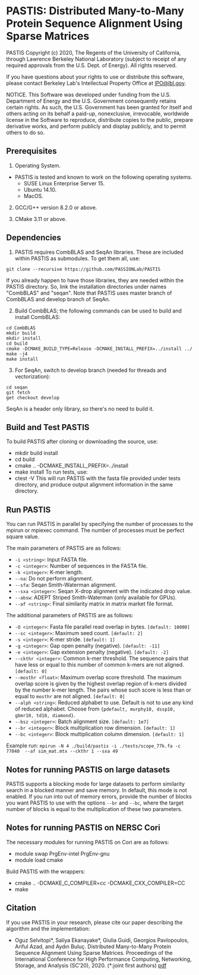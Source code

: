 
# PASTIS: Distributed Many-to-Many Protein Sequence Alignment Using Sparse Matrices

PASTIS Copyright (c) 2020, The Regents of the University of California,
through Lawrence Berkeley National Laboratory (subject to receipt of
any required approvals from the U.S. Dept. of Energy). All rights reserved.

If you have questions about your rights to use or distribute this software,
please contact Berkeley Lab's Intellectual Property Office at
IPO@lbl.gov.

NOTICE.  This Software was developed under funding from the U.S. Department
of Energy and the U.S. Government consequently retains certain rights.  As
such, the U.S. Government has been granted for itself and others acting on
its behalf a paid-up, nonexclusive, irrevocable, worldwide license in the
Software to reproduce, distribute copies to the public, prepare derivative 
works, and perform publicly and display publicly, and to permit others to do so.

## Prerequisites

1. Operating System.
  * PASTIS is tested and known to work on the following operating systems.
    *  SUSE Linux Enterprise Server 15.
    *  Ubuntu 14.10.
    *  MacOS.
    
2. GCC/G++ version 8.2.0 or above.

3. CMake 3.11 or above.

## Dependencies

1. PASTIS requires CombBLAS and SeqAn libraries. These are included within PASTIS as
submodules. To get them all, use:
```
git clone --recursive https://github.com/PASSIONLab/PASTIS
```
If you already happen to have those libraries, they are needed within the PASTIS
directory. So, link the installation directories under names "CombBLAS" and
"seqan". Note that PASTIS uses master branch of CombBLAS and develop branch of
SeqAn.


2. Build CombBLAS; the following commands can be used to build and install CombBLAS:
```
cd CombBLAS
mkdir build
mkdir install
cd build
cmake -DCMAKE_BUILD_TYPE=Release -DCMAKE_INSTALL_PREFIX=../install ../
make -j4
make install         
```

3. For SeqAn, switch to develop branch (needed for threads and vectorization):
```
cd seqan
git fetch
get checkout develop
```

SeqAn is a header only library, so there's no need to build it.
  
## Build and Test PASTIS
To build PASTIS after cloning or downloading the source, use:
  * mkdir build install
  * cd build
  * cmake .. -DCMAKE_INSTALL_PREFIX=../install
  * make install
To run tests, use:
  * ctest -V
This will run PASTIS with the fasta file provided under tests directory, and
produce output alignment information in the same directory.

  
## Run PASTIS

You can run PASTIS in parallel by specifying the number of processes to the mpirun or mpiexec command. The number of processes must be perfect square value.

The main parameters of PASTIS are as follows:
- ```-i <string>```: Input FASTA file.
- ```-c <integer>```: Number of sequences in the FASTA file.
- ```-k <integer>```: K-mer length.
- ```--na```: Do not perform alignment.
- ```--sfa```: Seqan Smith-Waterman alignment.
- ```--sxa <integer>```: Seqan X-drop alignment with the indicated drop value.
- ```--absw```: ADEPT Striped Smith-Waterman (only available for GPUs).
- ```--af <string>```: Final similarity matrix in matrix market file format.

The additional parameters of PASTIS are as follows:
- ```-O <integer>```: Fasta file parallel read overlap in bytes. ```[default: 10000]```
- ```--sc <integer>```: Maximum seed count. ```[default: 2]```
- ```-s <integer>```: K-mer stride. ```[default: 1]```
- ```-g <integer>```: Gap open penalty (negative). ```[default: -11]```
- ```-e <integer>```: Gap extension penalty (negative). ```[default: -2]```
- ```--ckthr <integer>```: Common k-mer threshold. The sequence pairs that have
  less or equal to this number of common k-mers are not aligned. ```[default: 0]```
- ```--mosthr <float>```: Maximum overlap score threshold. The maximum overlap
  score is given by the highest overlap region of k-mers divided by the number
  k-mer length. The pairs whose such score is less than or equal to ```mosthr```
  are not aligned. ```[default: 0]```
- ```--alph <string>```: Reduced alphabet to use. Default is not to use any kind of reduced alphabet. Choose from ```{pdefault, murphy10, dssp10, gbmr10, td10, diamond}```.
- ```--bsz <integer>```: Batch alignment size. ```[default: 1e7]```
- ```--br <integer>```: Block multiplication row dimension. ```[default: 1]```
- ```--bc <integer>```: Block multiplication column dimension. ```[default: 1]```

Example run:
```mpirun -N 4 ./build/pastis -i ./tests/scope_77k.fa -c 77040  --af sim_mat.mtx --ckthr 1 --sxa 49```


## Notes for running PASTIS on large datasets
PASTIS supports a blocking mode for large datasets to perform similarity search in a blocked manner and save memory. In default, this mode is not enabled. If you run into out of memory errors, provide the number of blocks you want PASTIS to use with the options  ```--br``` and ```--bc```, where the target number of blocks is equal to the multiplication of these two parameters.

## Notes for running PASTIS on NERSC Cori

The necessary modules for running PASTIS on Cori are as follows:
* module swap PrgEnv-intel PrgEnv-gnu
* module load cmake

Build PASTIS with the wrappers:
* cmake .. -DCMAKE_C_COMPILER=cc -DCMAKE_CXX_COMPILER=CC
* make


## Citation

If you use PASTIS in your research, please cite our paper describing the algorithm and the implementation:

  * Oguz Selvitopi*, Saliya Ekanayake*, Giulia Guidi, Georgios Pavlopoulos, Ariful Azad, and Aydın Buluç. Distributed Many-to-Many Protein Sequence Alignment Using Sparse Matrices. Proceedings of the International Conference for High Performance Computing, Networking, Storage, and Analysis (SC’20), 2020. (*:joint first authors) [pdf](https://people.eecs.berkeley.edu/~aydin/PASTIS-SC20.pdf)
